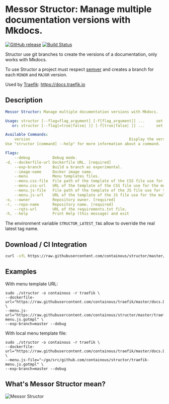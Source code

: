 # Messor Structor: Manage multiple documentation versions with Mkdocs.

[![GitHub release](https://img.shields.io/github/release/containous/structor.svg)](https://github.com/containous/structor/releases/latest)
[![Build Status](https://travis-ci.org/containous/structor.svg?branch=master)](https://travis-ci.org/containous/structor)

Structor use git branches to create the versions of a documentation, only works with Mkdocs.

To use Structor a project must respect [semver](https://semver.org) and creates a branch for each `MINOR` and `MAJOR` version.

Used by [Traefik](https://github.com/containous/traefik): https://docs.traefik.io

## Description

```yaml
Messor Structor: Manage multiple documentation versions with Mkdocs.

Usage: structor [--flag=flag_argument] [-f[flag_argument]] ...     set flag_argument to flag(s)
   or: structor [--flag[=true|false| ]] [-f[true|false| ]] ...     set true/false to boolean flag(s)

Available Commands:
	version                                            Display the version.
Use "structor [command] --help" for more information about a command.

Flags:
    --debug          Debug mode.                                                               (default "false")
-d, --dockerfile-url Dockerfile URL. [required]                                                
    --exp-branch     Build a branch as experimental.                                           
    --image-name     Docker image name.                                                        (default "doc-site")
    --menu           Menu templates files.                                                     (default "false")
    --menu.css-file  File path of the template of the CSS file use for the multi version menu. 
    --menu.css-url   URL of the template of the CSS file use for the multi version menu.       
    --menu.js-file   File path of the template of the JS file use for the multi version menu.  
    --menu.js-url    URL of the template of the JS file use for the multi version menu.        
-o, --owner          Repository owner. [required]                                              
-r, --repo-name      Repository name. [required]                                               
    --rqts-url       URL of the requirements.txt file.                                     
-h, --help           Print Help (this message) and exit                                     
```

The environment variable `STRUCTOR_LATEST_TAG` allow to override the real latest tag name.

## Download / CI Integration

```bash
curl -sfL https://raw.githubusercontent.com/containous/structor/master/godownloader.sh | bash -s -- -b $GOPATH/bin v1.4.0
```

<!--
To generate the script:

```bash
godownloader --repo=containous/structor -o godownloader.sh

# or

godownloader --repo=containous/structor > godownloader.sh
```
-->

## Examples

With menu template URL:

```shell
sudo ./structor -o containous -r traefik \
--dockerfile-url="https://raw.githubusercontent.com/containous/traefik/master/docs.Dockerfile" \
--menu.js-url="https://raw.githubusercontent.com/containous/structor/master/traefik-menu.js.gotmpl" \
--exp-branch=master --debug
```

With local menu template file:

```shell
sudo ./structor -o containous -r traefik \
--dockerfile-url="https://raw.githubusercontent.com/containous/traefik/master/docs.Dockerfile" \
--menu.js-file="~/go/src/github.com/containous/structor/traefik-menu.js.gotmpl" \
--exp-branch=master --debug
```

## What's Messor Structor mean? 

![Messor Structor](http://www.antwiki.org/wiki/images/8/8d/Messor_structor_antweb1008070_h_1_high.jpg)
